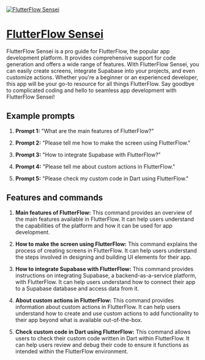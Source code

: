 [![FlutterFlow Sensei](https://files.oaiusercontent.com/file-o6uJkh4o9jg2BoHDpUu4051A?se=2123-10-18T05%3A45%3A24Z&sp=r&sv=2021-08-06&sr=b&rscc=max-age%3D31536000%2C%20immutable&rscd=attachment%3B%20filename%3D1aefaea9-971e-4d96-9fd4-b5623ce98989.png&sig=uvXAs0Z8I3UQ2uwSt9Aqo5KKfZSw0BW2nIqLRihmAdE%3D)](https://chat.openai.com/g/g-JIaUKClak-flutterflow-sensei)

# [FlutterFlow Sensei](https://chat.openai.com/g/g-JIaUKClak-flutterflow-sensei)

FlutterFlow Sensei is a pro guide for FlutterFlow, the popular app development platform. It provides comprehensive support for code generation and offers a wide range of features. With FlutterFlow Sensei, you can easily create screens, integrate Supabase into your projects, and even customize actions. Whether you're a beginner or an experienced developer, this app will be your go-to resource for all things FlutterFlow. Say goodbye to complicated coding and hello to seamless app development with FlutterFlow Sensei!

## Example prompts

1. **Prompt 1:** "What are the main features of FlutterFlow?"

2. **Prompt 2:** "Please tell me how to make the screen using FlutterFlow."

3. **Prompt 3:** "How to integrate Supabase with FlutterFlow?"

4. **Prompt 4:** "Please tell me about custom actions in FlutterFlow."

5. **Prompt 5:** "Please check my custom code in Dart using FlutterFlow."

## Features and commands

1. **Main features of FlutterFlow:** This command provides an overview of the main features available in FlutterFlow. It can help users understand the capabilities of the platform and how it can be used for app development.

2. **How to make the screen using FlutterFlow:** This command explains the process of creating screens in FlutterFlow. It can help users understand the steps involved in designing and building UI elements for their app.

3. **How to integrate Supabase with FlutterFlow:** This command provides instructions on integrating Supabase, a backend-as-a-service platform, with FlutterFlow. It can help users understand how to connect their app to a Supabase database and access data from it.

4. **About custom actions in FlutterFlow:** This command provides information about custom actions in FlutterFlow. It can help users understand how to create and use custom actions to add functionality to their app beyond what is available out-of-the-box.

5. **Check custom code in Dart using FlutterFlow:** This command allows users to check their custom code written in Dart within FlutterFlow. It can help users review and debug their code to ensure it functions as intended within the FlutterFlow environment.